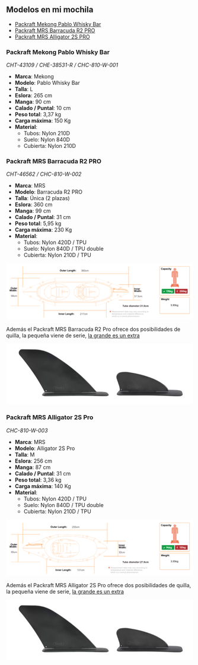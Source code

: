 ## Modelos en mi mochila
* [Packraft Mekong Pablo Whisky Bar](./Embarcaciones.md#packraft-mekong-pablo-whisky-bar)
* [Packraft MRS Barracuda R2 PRO](./Embarcaciones.md#packraft-MRS-barracuda-r2-pro)
* [Packraft MRS Alligator 2S PRO](./Embarcaciones.md#packraft-MRS-alligator-2s-pro)

### Packraft Mekong Pablo Whisky Bar
*CHT-43109 / CHE-38531-R / CHC-810-W-001*
* **Marca**: Mekong
* **Modelo**: Pablo Whisky Bar
* **Talla**: L
* **Eslora**: 265 cm
* **Manga**: 90 cm
* **Calado / Puntal**: 10 cm
* **Peso total**: 3,37 kg
* **Carga máxima**: 150 Kg
* **Material**:
    * Tubos: Nylon 210D
    * Suelo: Nylon 840D
    * Cubierta: Nylon 210D

### Packraft MRS Barracuda R2 PRO
*CHT-46562 / CHC-810-W-002*
* **Marca**: MRS
* **Modelo**: Barracuda R2 PRO
* **Talla**: Única (2 plazas)
* **Eslora**: 360 cm
* **Manga**: 99 cm
* **Calado / Puntal**: 31 cm
* **Peso total**: 5,95 kg
* **Carga máxima**: 230 Kg
* **Material**:
    * Tubos: Nylon 420D / TPU
    * Suelo: Nylon 840D / TPU double
    * Cubierta: Nylon 210D / TPU

![](./images/Barracuda-R2-Pro-1.svg)

Además el Packraft MRS Barracuda R2 Pro ofrece dos posibilidades de quilla, la pequeña viene de serie, [la grande es un extra](https://www.microrafting.com/products/skeg?variant=40271482192069)

![](./images/MRS-skegs.jpg)

### Packraft MRS Alligator 2S Pro
*CHC-810-W-003*
* **Marca**: MRS
* **Modelo**: Alligator 2S Pro
* **Talla**: M
* **Eslora**: 256 cm
* **Manga**: 87 cm
* **Calado / Puntal**: 31 cm
* **Peso total**: 3,36 kg
* **Carga máxima**: 140 Kg
* **Material**:
    * Tubos: Nylon 420D / TPU
    * Suelo: Nylon 840D / TPU double
    * Cubierta: Nylon 210D / TPU

![](./images/Alligator-2S-Pro-1.svg)

Además el Packraft MRS Alligator 2S Pro ofrece dos posibilidades de quilla, la pequeña viene de serie, [la grande es un extra](https://www.microrafting.com/products/skeg?variant=40271482192069)

![](./images/MRS-skegs.jpg)